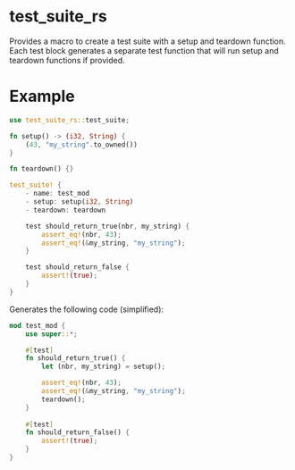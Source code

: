 # test_suite_rs
 Provides a macro to create a test suite with a setup and teardown function.
 Each test block generates a separate test function that will run
 setup and teardown functions if provided.

# Example
```rust
use test_suite_rs::test_suite;

fn setup() -> (i32, String) {
    (43, "my_string".to_owned())
}

fn teardown() {}

test_suite! {
    - name: test_mod
    - setup: setup(i32, String)
    - teardown: teardown

    test should_return_true(nbr, my_string) {
        assert_eq!(nbr, 43);
        assert_eq!(&my_string, "my_string");
    }

    test should_return_false {
        assert!(true);
    }
}
```

 Generates the following code (simplified):

```rust
mod test_mod {
    use super::*;

    #[test]
    fn should_return_true() {
        let (nbr, my_string) = setup();

        assert_eq!(nbr, 43);
        assert_eq!(&my_string, "my_string");
        teardown();
    }
    
    #[test]
    fn should_return_false() {
        assert!(true);
    }
}
```
